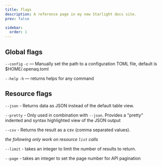 ```yaml
---
title: flags
description: A reference page in my new Starlight docs site.
prev: false

sidebar:
  order: 1
---
```



## Global flags

`--config` `-c` — Manually set the path to a configuration TOML file, default is $HOME/.openaq.toml

`--help` `-h` — returns helps for any command

## Resource flags 

`--json` - Returns data as JSON instead of the default table view.

`--pretty` - Only used in combination with `--json`. Provides a "pretty" indented and syntax highlighted view of the JSON output

`--csv` - Returns the result as a csv (comma separated values).


_the following only work on resource `list` calls_

`--limit` - takes an integer to limit the number of results to return.

`--page` - takes an integer to set the page number for API pagination